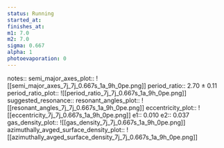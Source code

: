 ```yaml
---
status: Running
started_at:
finishes_at:
m1: 7.0
m2: 7.0
sigma: 0.667
alpha: 1
photoevaporation: 0
---
```


notes::
semi_major_axes_plot:: ![[semi_major_axes_7j_7j_0.667s_1a_9h_0pe.png]]
period_ratio:: 2.70 ± 0.11
period_ratio_plot:: ![[period_ratio_7j_7j_0.667s_1a_9h_0pe.png]]
suggested_resonance:: 
resonant_angles_plot:: ![[resonant_angles_7j_7j_0.667s_1a_9h_0pe.png]]
eccentricity_plot:: ![[eccentricity_7j_7j_0.667s_1a_9h_0pe.png]]
e1:: 0.010
e2:: 0.037
gas_density_plot:: ![[gas_density_7j_7j_0.667s_1a_9h_0pe.png]]
azimuthally_avged_surface_density_plot:: ![[azimuthally_avged_surface_density_7j_7j_0.667s_1a_9h_0pe.png]]
